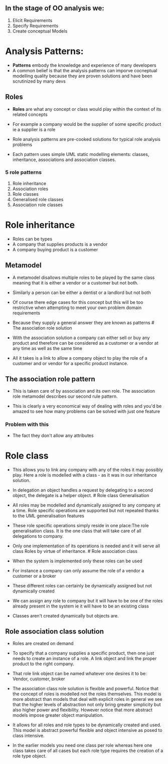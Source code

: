 ## In the stage of OO analysis we:

1.  Elicit Requirements
2.  Specify Requirements
3.  Create conceptual Models

# Analysis Patterns:

- **Patterns** embody the knowledge and experience of many developers
- A common belief is that the analysis patterns can imporve cocneptual
  modelling quality because they are proven solutions and have been
  scrutinized by many devs

## Roles

- **Roles** are what any concept or class would play within the context
  of its related concepts

- For example a company would be the supplier of some specific product
  ie a supplier is a role

- Role analysis patterns are pre-cooked solutions for typical role
  analysis problems

- Each pattern uses simple UML static modelling elements: classes,
  inheritance, associations and association classes.

### 5 role patterns

1.  Role inheritance
2.  Association roles
3.  Role classes
4.  Generalised role classes
5.  Association role classes

# Role inheritance

- Roles can be types
- A company that supplies products is a vendor
- A company buying product is a customer

## Metamodel

- A metamodel disallows multiple roles to be played by the same class
  meaning that it is either a vendor or a customer but not both.

- Similarly a person can be either a dentist or a landlord but not both

- Of course there edge cases for this concept but this will be too
  restrictive when attempting to meet your own problem domain
  requirements

- Because they supply a general answer they are known as patterns \# The
  association role solution

- With the association solution a company can either sell or buy any
  product and therefore can be considered as a customer or a vendor at
  any time as well as the same time

- All it takes is a link to allow a company object to play the role of a
  customer and or vendor for a specific product instance.

## The association role pattern

- This is taken care of by association and its own role. The association
  role metamodel describes our second rule pattern.

- This is clearly a very economical way of dealing with roles and you\'d
  be amazed to see how many problems can be solved with just one feature

### Problem with this

- The fact they don\'t allow any attributes

# Role class

- This allows you to link any company with any of the roles it may
  possibly play. Here a role is modelled with a class - as it was in our
  inheritance solution.

- In delegation an object handles a request by delegating to a second
  object, the delegate is a helper object. \# Role class Generalisation

- All roles may be modelled and dynamically assigned to any company at a
  time. Role specific operations are supported but not repeated thanks
  to the UML generalisation features

- These role specific operations simply reside in one place:The role
  generalisation class. It is the one class that will take care of all
  delegations to company.

- Only one implementation of its operations is needed and it will serve
  all class Roles by virtue of inheritance. \# Role association class

- When the system is implemented only these roles can be used

- For instance a company can only assume the role of a vendor a customer
  or a broker

- These different roles can certainly be dynamically assigned but not
  dynamically created

- We can assign any role to company but it will have to be one of the
  roles already present in the system ie it will have to be an existing
  class

- Classes aren\'t created dynamically but objects are.

## Role association class solution

- Roles are created on demand

- To specify that a company supplies a specific product, then one just
  needs to create an instance of a role. A link object and link the
  proper product to the right company.

- That role link object can be named whatever one desires it to be:
  Vendor, customer, broker

- The association class role solution is flexible and powerful. Notice
  that the concept of roles is modelled not the roles themselves. This
  model is more abstract than models that deal with explicit roles in
  general we see that the higher levels of abstraction not only bring
  greater simplicity but also higher power and flexibility. However
  notice that more abstract models impose greater object manipulation.

- It allows for all roles and role types to be dynamically created and
  used. This model is abstract powerful flexible and object intensive as
  posed to class intensive.

- In the earlier models you need one class per role whereas here one
  class takes care of all cases but each role type requires the creation
  of a role type object.
